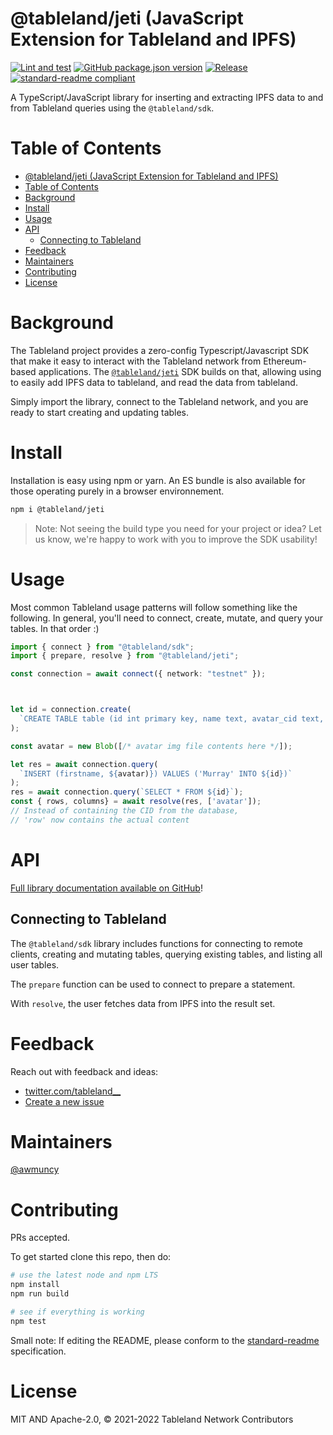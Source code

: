 # @tableland/jeti (JavaScript Extension for Tableland and IPFS)

[![Lint and test](https://github.com/tablelandnetwork/js-tableland/actions/workflows/lint-and-test.yml/badge.svg)](https://github.com/tablelandnetwork/js-tableland/actions/workflows/lint-and-test.yml)
[![GitHub package.json version](https://img.shields.io/github/package-json/v/tablelandnetwork/js-tableland.svg)](./package.json)
[![Release](https://img.shields.io/github/release/tablelandnetwork/js-tableland.svg)](https://github.com/tablelandnetwork/js-tableland/releases/latest)
[![standard-readme compliant](https://img.shields.io/badge/standard--readme-OK-green.svg)](https://github.com/RichardLitt/standard-readme)

A TypeScript/JavaScript library for inserting and extracting IPFS data to and from Tableland queries using the `@tableland/sdk`. 

# Table of Contents

- [@tableland/jeti (JavaScript Extension for Tableland and IPFS)](#tablelandjeti-javascript-extension-for-tableland-and-ipfs)
- [Table of Contents](#table-of-contents)
- [Background](#background)
- [Install](#install)
- [Usage](#usage)
- [API](#api)
  - [Connecting to Tableland](#connecting-to-tableland)
- [Feedback](#feedback)
- [Maintainers](#maintainers)
- [Contributing](#contributing)
- [License](#license)

# Background

The Tableland project provides a zero-config Typescript/Javascript SDK that make it easy to interact with the Tableland network from Ethereum-based applications. The [`@tableland/jeti`](https://github.com/tablelandnetwork/js-tableland-ipfs) SDK builds on that, allowing using to easily add IPFS data to tableland, and read the data from tableland.

Simply import the library, connect to the Tableland network, and you are ready to start creating and updating tables.

# Install

Installation is easy using npm or yarn. An ES bundle is also available for those operating purely in a browser environnement.

```bash
npm i @tableland/jeti
```

> Note: Not seeing the build type you need for your project or idea? Let us know, we're happy to work with you to improve the SDK usability!

# Usage

Most common Tableland usage patterns will follow something like the following. In general, you'll need to connect, create, mutate, and query your tables. In that order :)

```typescript
import { connect } from "@tableland/sdk";
import { prepare, resolve } from "@tableland/jeti";

const connection = await connect({ network: "testnet" });



let id = connection.create(
  `CREATE TABLE table (id int primary key, name text, avatar_cid text, primary key (id))`
);

const avatar = new Blob([/* avatar img file contents here */]);

let res = await connection.query(
  `INSERT (firstname, ${avatar)}) VALUES ('Murray' INTO ${id})`
);
res = await connection.query(`SELECT * FROM ${id}`);
const { rows, columns} = await resolve(res, ['avatar']); 
// Instead of containing the CID from the database, 
// 'row' now contains the actual content

```

# API

[Full library documentation available on GitHub](https://tablelandnetwork.github.io/js-tableland/)!

## Connecting to Tableland

The `@tableland/sdk` library includes functions for connecting to remote clients, creating and mutating tables, querying existing tables, and listing all user tables. 

The `prepare` function can be used to connect to prepare a statement.

With `resolve`, the user fetches data from IPFS into the result set. 

# Feedback

Reach out with feedback and ideas:

- [twitter.com/tableland\_\_](https://twitter.com/tableland__)
- [Create a new issue](https://github.com/tablelandnetwork/js-tableland/issues)


# Maintainers

[@awmuncy](https://github.com/awmuncy)

# Contributing

PRs accepted.

To get started clone this repo, then do:

```bash
# use the latest node and npm LTS
npm install
npm run build

# see if everything is working
npm test
```

Small note: If editing the README, please conform to the
[standard-readme](https://github.com/RichardLitt/standard-readme) specification.

# License

MIT AND Apache-2.0, © 2021-2022 Tableland Network Contributors
